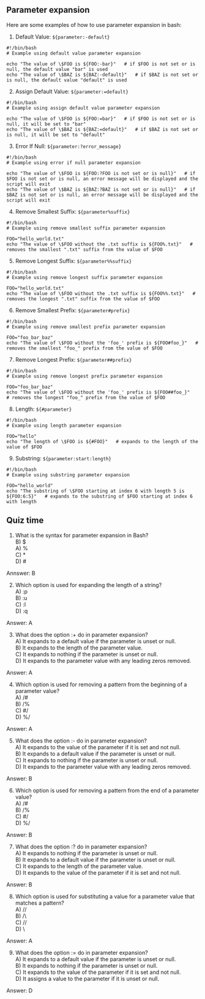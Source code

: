 ## Parameter expansion

Here are some examples of how to use parameter expansion in bash:

1. Default Value: `${parameter:-default}`
```
#!/bin/bash
# Example using default value parameter expansion

echo "The value of \$FOO is ${FOO:-bar}"   # if $FOO is not set or is null, the default value "bar" is used
echo "The value of \$BAZ is ${BAZ:-default}"   # if $BAZ is not set or is null, the default value "default" is used
```

2. Assign Default Value: `${parameter:=default}`
```
#!/bin/bash
# Example using assign default value parameter expansion

echo "The value of \$FOO is ${FOO:=bar}"   # if $FOO is not set or is null, it will be set to "bar"
echo "The value of \$BAZ is ${BAZ:=default}"   # if $BAZ is not set or is null, it will be set to "default"
```

3. Error If Null: `${parameter:?error_message}`
```
#!/bin/bash
# Example using error if null parameter expansion

echo "The value of \$FOO is ${FOO:?FOO is not set or is null}"   # if $FOO is not set or is null, an error message will be displayed and the script will exit
echo "The value of \$BAZ is ${BAZ:?BAZ is not set or is null}"   # if $BAZ is not set or is null, an error message will be displayed and the script will exit
```

4. Remove Smallest Suffix: `${parameter%suffix}`
```
#!/bin/bash
# Example using remove smallest suffix parameter expansion

FOO="hello_world.txt"
echo "The value of \$FOO without the .txt suffix is ${FOO%.txt}"   # removes the smallest ".txt" suffix from the value of $FOO
```

5. Remove Longest Suffix: `${parameter%%suffix}`
```
#!/bin/bash
# Example using remove longest suffix parameter expansion

FOO="hello_world.txt"
echo "The value of \$FOO without the .txt suffix is ${FOO%%.txt}"   # removes the longest ".txt" suffix from the value of $FOO
```

6. Remove Smallest Prefix: `${parameter#prefix}`
```
#!/bin/bash
# Example using remove smallest prefix parameter expansion

FOO="foo_bar_baz"
echo "The value of \$FOO without the 'foo_' prefix is ${FOO#foo_}"   # removes the smallest "foo_" prefix from the value of $FOO
```

7. Remove Longest Prefix: `${parameter##prefix}`
```
#!/bin/bash
# Example using remove longest prefix parameter expansion

FOO="foo_bar_baz"
echo "The value of \$FOO without the 'foo_' prefix is ${FOO##foo_}"   # removes the longest "foo_" prefix from the value of $FOO
```

8. Length: `${#parameter}`
```
#!/bin/bash
# Example using length parameter expansion

FOO="hello"
echo "The length of \$FOO is ${#FOO}"   # expands to the length of the value of $FOO
```

9. Substring: `${parameter:start:length}`
```
#!/bin/bash
# Example using substring parameter expansion

FOO="hello_world"
echo "The substring of \$FOO starting at index 6 with length 5 is ${FOO:6:5}"   # expands to the substring of $FOO starting at index 6 with length

```

## Quiz time

1. What is the syntax for parameter expansion in Bash?<br>
B) $<br>
A) %<br>
C) *<br>
D) #<br>

Annswer: B

2. Which option is used for expanding the length of a string?<br>
A) :p<br>
B) :u<br>
C) :l<br>
D) :q<br>

Answer: A

3. What does the option :+ do in parameter expansion?<br>
A) It expands to a default value if the parameter is unset or null.<br>
B) It expands to the length of the parameter value.<br>
C) It expands to nothing if the parameter is unset or null.<br>
D) It expands to the parameter value with any leading zeros removed.<br>

Answer: A

4. Which option is used for removing a pattern from the beginning of a parameter value?<br>
A) /#<br>
B) /%<br>
C) #/<br>
D) %/<br>

Answer: A

5. What does the option :- do in parameter expansion?<br>
A) It expands to the value of the parameter if it is set and not null.<br>
B) It expands to a default value if the parameter is unset or null.<br>
C) It expands to nothing if the parameter is unset or null.<br>
D) It expands to the parameter value with any leading zeros removed.<br>

Answer: B

6. Which option is used for removing a pattern from the end of a parameter value?<br>
A) /#<br>
B) /%<br>
C) #/<br>
D) %/<br>

Answer: B

7. What does the option :? do in parameter expansion?<br>
A) It expands to nothing if the parameter is unset or null.<br>
B) It expands to a default value if the parameter is unset or null.<br>
C) It expands to the length of the parameter value.<br>
D) It expands to the value of the parameter if it is set and not null.<br>

Answer: B

8. Which option is used for substituting a value for a parameter value that matches a pattern?<br>
A) //<br>
B) /\ <br>
C) \//<br>
D) \\<br>

Answer: A

9. What does the option := do in parameter expansion?<br>
A) It expands to a default value if the parameter is unset or null.<br>
B) It expands to nothing if the parameter is unset or null.<br>
C) It expands to the value of the parameter if it is set and not null.<br>
D) It assigns a value to the parameter if it is unset or null.<br>

Answer: D
